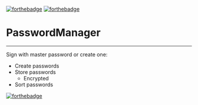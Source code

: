   [![forthebadge](https://forthebadge.com/images/badges/made-with-python.svg)](https://forthebadge.com)  [![forthebadge](https://forthebadge.com/images/badges/built-with-love.svg)](https://forthebadge.com)

# PasswordManager
---
Sign with master password or create one:

  * Create passwords
  * Store passwords
    * Encrypted
  * Sort passwords 
  
  [![forthebadge](https://forthebadge.com/images/badges/powered-by-black-magic.svg)](https://forthebadge.com)
